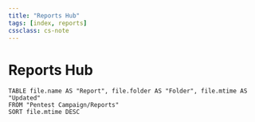 ```yaml
---
title: "Reports Hub"
tags: [index, reports]
cssclass: cs-note
---
```


# Reports Hub

```dataview
TABLE file.name AS "Report", file.folder AS "Folder", file.mtime AS "Updated"
FROM "Pentest Campaign/Reports"
SORT file.mtime DESC
```

